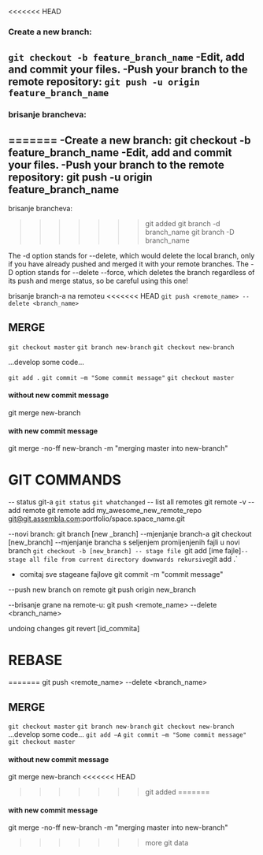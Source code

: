 <<<<<<< HEAD
### Create a new branch:
`git checkout -b feature_branch_name`
-Edit, add and commit your files.
-Push your branch to the remote repository:
`git push -u origin feature_branch_name`
-------------------------------------------------------------------------------------
### brisanje brancheva:
=======
-Create a new branch:
git checkout -b feature_branch_name
-Edit, add and commit your files.
-Push your branch to the remote repository:
git push -u origin feature_branch_name
-------------------------------------------------------------------------------------
brisanje brancheva:
>>>>>>> git added
git branch -d branch_name
git branch -D branch_name

The -d option stands for --delete, which would delete the local branch, only if you have already pushed and merged it with your remote branches.
The -D option stands for --delete --force, which deletes the branch regardless of its push and merge status, so be careful using this one!

brisanje branch-a na remoteu
<<<<<<< HEAD
`git push <remote_name> --delete <branch_name>`

## MERGE

`git checkout master`
`git branch new-branch`
`git checkout new-branch`

...develop some code...

`git add .`
`git commit –m "Some commit message"`
`git checkout master`
#### without new commit message
git merge new-branch

#### with new commit message
git merge -no-ff new-branch -m "merging master into new-branch"


# GIT COMMANDS
-- status git-a
`git status` 
`git whatchanged`
-- list all remotes
git remote -v 
-- add remote
git remote add my_awesome_new_remote_repo git@git.assembla.com:portfolio/space.space_name.git

--novi branch:
git branch [new _branch]
--mjenjanje branch-a
git checkout [new_branch]
--mjenjanje brancha s seljenjem promijenjenih fajli u novi branch
`git checkout -b [new_branch]
-- stage file
`git add [ime fajle]`
-- stage all file from current directory downwards rekursive
`git add .` 


- comitaj sve stageane fajlove
git commit -m "commit message"

--push new branch on remote
git push origin new_branch

--brisanje grane na remote-u:
git push <remote_name> --delete <branch_name>


undoing changes
git revert [id_commita]

# REBASE

=======
git push <remote_name> --delete <branch_name>

## MERGE

`git checkout master`
`git branch new-branch`
`git checkout new-branch`
...develop some code...
`git add –A`
`git commit –m "Some commit message"`
`git checkout master`
#### without new commit message
git merge new-branch
<<<<<<< HEAD
>>>>>>> git added
=======

#### with new commit message
git merge -no-ff new-branch -m "merging master into new-branch"



>>>>>>> more git data
